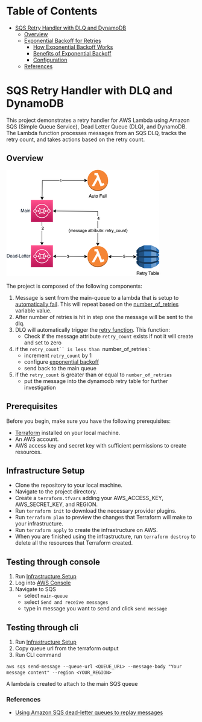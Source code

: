 # Table of Contents
- [SQS Retry Handler with DLQ and DynamoDB](#sqs-retry-handler-with-dlq-and-dynamodb)
  - [Overview](#overview)
  - [Exponential Backoff for Retries](#exponential-backoff-for-retries)
    - [How Exponential Backoff Works](#how-exponential-backoff-works)
    - [Benefits of Exponential Backoff](#benefits-of-exponential-backoff)
    - [Configuration](#configuration)
  - [References](#references)

# SQS Retry Handler with DLQ and DynamoDB

This project demonstrates a retry handler for AWS Lambda using Amazon SQS (Simple Queue Service), Dead Letter Queue (DLQ), and DynamoDB. The Lambda function processes messages from an SQS DLQ, tracks the retry count, and takes actions based on the retry count.

## Overview

![Topology](./documentation/Topology.drawio.png)

The project is composed of the following components:

1. Message is sent from the main-queue to a lambda that is setup to [automatically fail](./files/autofail.py). This will repeat based on the [number_of_retries](./variables.tf) variable value.
2. After number of retries is hit in step one the message will be sent to the dlq.  
3. DLQ will automatically trigger the [retry function](./files/dynamoinsert.py).  This function:
    - Check if the message attribute `retry_count` exists if not it will create and set to zero
4. if the `retry_count`` is less than `number_of_retries`:
    - increment `retry_count` by 1
    - configure [exponential backoff](./documentation/EXPONENTIAL.MD)
    - send back to the main queue
5. if the `retry_count` is greater than or equal to `number_of_retries`
    - put the message into the dynamodb retry table for further investigation

## Prerequisites
Before you begin, make sure you have the following prerequisites:

* [Terraform](https://developer.hashicorp.com/terraform/tutorials/aws-get-started/install-cli) installed on your local machine.
* An AWS account.
* AWS access key and secret key with sufficient permissions to create resources.

## Infrastructure Setup

* Clone the repository to your local machine.
* Navigate to the project directory.
* Create a `terraform.tfvars` adding your AWS_ACCESS_KEY, AWS_SECRET_KEY, and REGION.
* Run `terraform init` to download the necessary provider plugins.
* Run `terraform plan` to preview the changes that Terraform will make to your infrastructure.
* Run `terraform apply` to create the infrastructure on AWS.
* When you are finished using the infrastructure, run `terraform destroy` to delete all the resources that Terraform created.

## Testing through console

1. Run [Infrastructure Setup](#infrastructure-setup)
2. Log into [AWS Console](https://aws.amazon.com/console/)
3. Navigate to SQS
    - select `main-queue`
    - select `Send and receive messages`
    - type in message you want to send and click `send message`

## Testing through cli

1. Run [Infrastructure Setup](#infrastructure-setup)
2. Copy queue url from the terraform output
3. Run CLI command

```cli
aws sqs send-message --queue-url <QUEUE_URL> --message-body "Your message content" --region <YOUR_REGION>
```

A lambda is created to attach to the main SQS queue
### References

- [Using Amazon SQS dead-letter queues to replay messages](https://aws.amazon.com/blogs/compute/using-amazon-sqs-dead-letter-queues-to-replay-messages/)
